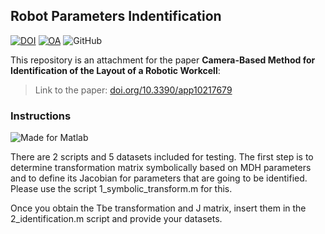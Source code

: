 ## Robot Parameters Indentification

[![DOI](https://img.shields.io/badge/doi-10.3390%2Fapp10217679-green)](https://doi.org/10.3390/app10217679)
[![OA](https://img.shields.io/badge/MDPI%20Applied%20Sciences-Open%20Access-orange?style=social&logo=open-access)](https://doi.org/10.3390/app10217679)
![GitHub](https://img.shields.io/github/license/robot-vsb-cz/parameters-identification)

This repository is an attachment for the paper **Camera-Based Method for Identification of the Layout of a Robotic Workcell**:
> Link to the paper: [doi.org/10.3390/app10217679](https://doi.org/10.3390/app10217679)

### Instructions
![Made for Matlab](https://img.shields.io/badge/made%20for-Matlab-green)

There are 2 scripts and 5 datasets included for testing. The first step is to determine transformation matrix symbolically based on MDH parameters and to define its Jacobian for parameters that are going to be identified. Please use the script 1_symbolic_transform.m for this. 

Once you obtain the Tbe transformation and J matrix, insert them in the 2_identification.m script and provide your datasets.
